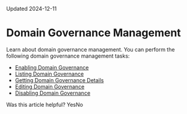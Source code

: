 Updated 2024-12-11
# Domain Governance Management
Learn about domain governance management.
You can perform the following domain governance management tasks:
  * [Enabling Domain Governance](https://docs.oracle.com/en-us/iaas/Content/General/domain/create-domaingov.htm#create_domaingov "Enable domain governance for a claimed domain.")
  * [Listing Domain Governance](https://docs.oracle.com/en-us/iaas/Content/General/domain/list-domaingov.htm#list_domaingov "View a list of domain governance entities.")
  * [Getting Domain Governance Details](https://docs.oracle.com/en-us/iaas/Content/General/domain/get-domaingov.htm#get_domaingov "Get information about a domain governance entity.")
  * [Editing Domain Governance](https://docs.oracle.com/en-us/iaas/Content/General/domain/update-domaingov.htm#update_domaingov "Edit a domain governance entity.")
  * [Disabling Domain Governance](https://docs.oracle.com/en-us/iaas/Content/General/domain/delete-domaingov.htm#delete_domaingov "Disable domain governance on a claimed domain.")


Was this article helpful?
YesNo


